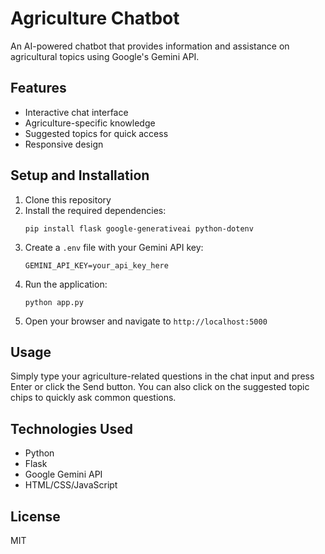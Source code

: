 # Agriculture Chatbot

An AI-powered chatbot that provides information and assistance on agricultural topics using Google's Gemini API.

## Features

- Interactive chat interface
- Agriculture-specific knowledge
- Suggested topics for quick access
- Responsive design

## Setup and Installation

1. Clone this repository
2. Install the required dependencies:
   ```
   pip install flask google-generativeai python-dotenv
   ```
3. Create a `.env` file with your Gemini API key:
   ```
   GEMINI_API_KEY=your_api_key_here
   ```
4. Run the application:
   ```
   python app.py
   ```
5. Open your browser and navigate to `http://localhost:5000`

## Usage

Simply type your agriculture-related questions in the chat input and press Enter or click the Send button. You can also click on the suggested topic chips to quickly ask common questions.

## Technologies Used

- Python
- Flask
- Google Gemini API
- HTML/CSS/JavaScript

## License

MIT
